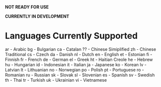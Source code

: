 **NOT READY FOR USE**

**CURRENTLY IN DEVELOPMENT**


Languages Currently Supported
=============================

ar - Arabic
bg - Bulgarian
ca - Catalan
?? - Chinese Simiplified
zh - Chinese Traditional
cs - Czech
da - Danish
nl - Dutch
en - English
et - Estonian
fi - Finnish
fr - French
de - German
el - Greek
ht - Haitian Creole
he - Hebrew
hu - Hungarian
id - Indonesian
it - Italian
ja - Japanese
ko - Korean
lv - Latvian
lt - Lithuanian
no - Norwegian
po - Polish
pt - Portuguese
ro - Romanian
ru - Russian
sk - Slovak
sl - Slovenian
es - Spanish
sv - Swedish
th - Thai
tr - Turkish
uk - Ukrainian
vi - Vietnamese
